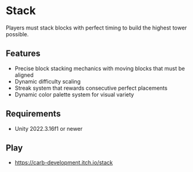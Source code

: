 # Stack

Players must stack blocks with perfect timing to build the highest tower possible.

## Features

- Precise block stacking mechanics with moving blocks that must be aligned
- Dynamic difficulty scaling
- Streak system that rewards consecutive perfect placements
- Dynamic color palette system for visual variety

## Requirements

- Unity 2022.3.16f1 or newer

## Play 
- https://carb-development.itch.io/stack
